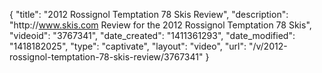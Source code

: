 {
    "title": "2012 Rossignol Temptation 78 Skis Review",
    "description": "http:\/\/www.skis.com Review for the 2012 Rossignol Temptation 78 Skis",
    "videoid": "3767341",
    "date_created": "1411361293",
    "date_modified": "1418182025",
    "type": "captivate",
    "layout": "video",
    "url": "\/v\/2012-rossignol-temptation-78-skis-review\/3767341"
}